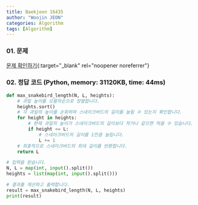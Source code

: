 ```yaml
---
title: Baekjoon 16435
author: "Woojin JEON"
categories: Algorithm
tags: [Algorithm]
---
```


### 01. 문제

[문제 확인하기](https://www.acmicpc.net/problem/16435){:target="_blank" rel="noopener noreferrer"}

### 02. 정답 코드 (Python, memory: 31120KB, time: 44ms)

```Python
def max_snakebird_length(N, L, heights):
    # 과일 높이를 오름차순으로 정렬합니다.
    heights.sort()
    # 각 과일의 높이를 순회하며 스네이크버드의 길이를 늘릴 수 있는지 확인합니다.
    for height in heights:
        # 현재 과일의 높이가 스네이크버드의 길이보다 작거나 같으면 먹을 수 있습니다.
        if height <= L:
            # 스네이크버드의 길이를 1만큼 늘립니다.
            L += 1
    # 최종적으로 스네이크버드의 최대 길이를 반환합니다.
    return L

# 입력을 받습니다.
N, L = map(int, input().split())
heights = list(map(int, input().split()))

# 결과를 계산하고 출력합니다.
result = max_snakebird_length(N, L, heights)
print(result)
```

